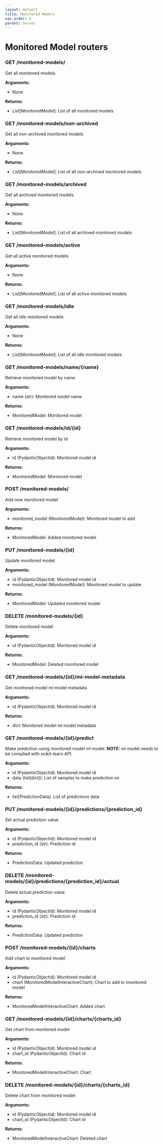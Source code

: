 ```yaml
---
layout: default
title: Monitored Models
nav_order: 5
parent: Server
---
```



# Monitored Model routers

### GET /monitored-models/

Get all monitored models.

**Arguments:**
- None

**Returns:**
- List[MonitoredModel]: List of all monitored models

### GET /monitored-models/non-archived

Get all non-archived monitored models

**Arguments:**
- None

**Returns:**
- List[MonitoredModel]: List of all non-archived monitored models

### GET /monitored-models/archived

Get all archived monitored models

**Arguments:**
- None

**Returns:**
- List[MonitoredModel]: List of all archived monitored models

### GET /monitored-models/active

Get all active monitored models

**Arguments:**
- None

**Returns:**
- List[MonitoredModel]: List of all active monitored models

### GET /monitored-models/idle

Get all idle monitored models

**Arguments:**
- None

**Returns:**
- List[MonitoredModel]: List of all idle monitored models

### GET /monitored-models/name/{name}

Retrieve monitored model by name

**Arguments:**
- name (str): Monitored model name

**Returns:**
- MonitoredModel: Monitored model

### GET /monitored-models/id/{id}

Retrieve monitored model by id

**Arguments:**
- id (PydanticObjectId): Monitored model id

**Returns:**
- MonitoredModel: Monitored model

### POST /monitored-models/

Add new monitored model

**Arguments:**
- monitored_model (MonitoredModel): Monitored model to add

**Returns:**
- MonitoredModel: Added monitored model

### PUT /monitored-models/{id}

Update monitored model

**Arguments:**
- id (PydanticObjectId): Monitored model id
- monitored_model (MonitoredModel): Monitored model to update

**Returns:**
- MonitoredModel: Updated monitored model

### DELETE /monitored-models/{id}

Delete monitored model

**Arguments:**
- id (PydanticObjectId): Monitored model id

**Returns:**
- MonitoredModel: Deleted monitored model

### GET /monitored-models/{id}/ml-model-metadata

Get monitored model ml model metadata

**Arguments:**
- id (PydanticObjectId): Monitored model id

**Returns:**
- dict: Monitored model ml model metadata

### GET /monitored-models/{id}/predict

Make prediction using monitored model ml model. 
**NOTE:** ml model needs to be complied with scikit-learn API.

**Arguments:**
- id (PydanticObjectId): Monitored model id
- data (list[dict]): List of samples to make prediction on

**Returns:**
- list[PredictionData]: List of predictions data

### PUT /monitored-models/{id}/predictions/{prediction_id}

Set actual prediction value

**Arguments:**
- id (PydanticObjectId): Monitored model id
- prediction_id (str): Prediction id

**Returns:**
- PredictionData: Updated prediction

### DELETE /monitored-models/{id}/predictions/{prediction_id}/actual

Delete actual prediction value

**Arguments:**
- id (PydanticObjectId): Monitored model id
- prediction_id (str): Prediction id

**Returns:**
- PredictionData: Updated prediction

### POST /monitored-models/{id}/charts

Add chart to monitored model

**Arguments:**
- id (PydanticObjectId): Monitored model id
- chart (MonitoredModelInteractiveChart): Chart to add to monitored model

**Returns:**
- MonitoredModelInteractiveChart: Added chart

### GET /monitored-models/{id}/charts/{charts_id}

Get chart from monitored model

**Arguments:**
- id (PydanticObjectId): Monitored model id
- chart_id (PydanticObjectId): Chart id

**Returns:**
- MonitoredModelInteractiveChart: Chart

### DELETE /monitored-models/{id}/charts/{charts_id}

Delete chart from monitored model

**Arguments:**
- id (PydanticObjectId): Monitored model id
- chart_id (PydanticObjectId): Chart id

**Returns:**
- MonitoredModelInteractiveChart: Deleted chart